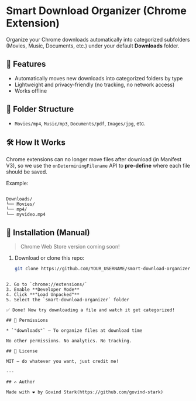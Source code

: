 # Smart Download Organizer (Chrome Extension)

Organize your Chrome downloads automatically into categorized subfolders (Movies, Music, Documents, etc.) under your default **Downloads** folder.

## 🧠 Features

- Automatically moves new downloads into categorized folders by type
- Lightweight and privacy-friendly (no tracking, no network access)
- Works offline

## 📁 Folder Structure

- `Movies/mp4`, `Music/mp3`, `Documents/pdf`, `Images/jpg`, etc.

## 🛠 How It Works

Chrome extensions can no longer move files after download (in Manifest V3), so we use the `onDeterminingFilename` API to **pre-define** where each file should be saved.

Example:

```

Downloads/
└── Movies/
└── mp4/
└── myvideo.mp4

````

## 🚀 Installation (Manual)

> Chrome Web Store version coming soon!

1. Download or clone this repo:
   ```bash
   git clone https://github.com/YOUR_USERNAME/smart-download-organizer.git
````

2. Go to `chrome://extensions/`
3. Enable **Developer Mode**
4. Click **"Load Unpacked"**
5. Select the `smart-download-organizer` folder

✅ Done! Now try downloading a file and watch it get categorized!

## 🔐 Permissions

* `"downloads"` – To organize files at download time

No other permissions. No analytics. No tracking.

## 📜 License

MIT — do whatever you want, just credit me!

---

## ✍️ Author

Made with ❤️ by Govind Stark(https://github.com/govind-stark)


